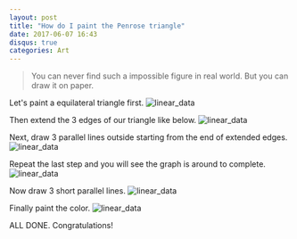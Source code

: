 ```yaml
---
layout: post
title: "How do I paint the Penrose triangle"
date: 2017-06-07 16:43
disqus: true
categories: Art
---
```


> You can never find such a impossible figure in real world. But you can draw it on paper.

Let's paint a equilateral triangle first.
![linear_data](../../../../assets/images/IMG_1379.JPG)

Then extend the 3 edges of our triangle like below.
![linear_data](../../../../assets/images/IMG_1380.JPG)

Next, draw 3 parallel lines outside starting from the end of extended edges.
![linear_data](../../../../assets/images/IMG_1381.JPG)

Repeat the last step and you will see the graph is around to complete.
![linear_data](../../../../assets/images/IMG_1382.JPG)

Now draw 3 short parallel lines.
![linear_data](../../../../assets/images/IMG_1383.JPG)

Finally paint the color.
![linear_data](../../../../assets/images/IMG_1384.JPG)

ALL DONE. Congratulations!